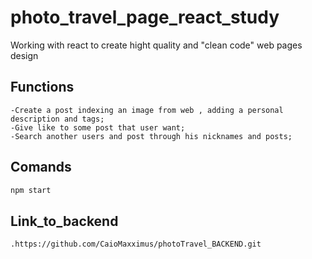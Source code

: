 # photo_travel_page_react_study
Working with react to create hight quality and "clean code" web pages design 


## Functions

    -Create a post indexing an image from web , adding a personal description and tags;
    -Give like to some post that user want;
    -Search another users and post through his nicknames and posts;

## Comands

```javascript 
npm start 
```

## Link_to_backend

    .https://github.com/CaioMaxximus/photoTravel_BACKEND.git

